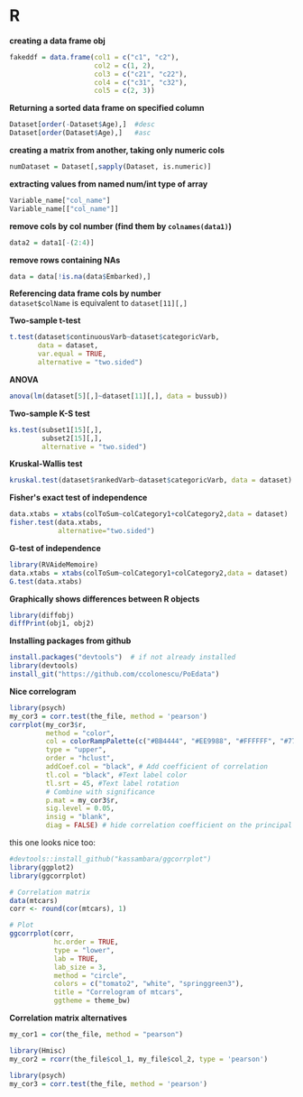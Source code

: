 # R

**creating a data frame obj**
```r
fakeddf = data.frame(col1 = c("c1", "c2"),
                     col2 = c(1, 2),
                     col3 = c("c21", "c22"),
                     col4 = c("c31", "c32"),
                     col5 = c(2, 3))
```
**Returning a sorted data frame on specified column**
```r
Dataset[order(-Dataset$Age),]  #desc
Dataset[order(Dataset$Age),]   #asc
```
**creating a matrix from another, taking only numeric cols**
```r
numDataset = Dataset[,sapply(Dataset, is.numeric)]
```
**extracting values from named num/int type of array**
```r
Variable_name["col_name"]
Variable_name[["col_name"]]
```
**remove cols by col number (find them by `colnames(data1)`)**
```r
data2 = data1[-(2:4)]
```
**remove rows containing NAs**
```r
data = data[!is.na(data$Embarked),]
```
**Referencing data frame cols by number**  
`dataset$colName` is equivalent to `dataset[11][,]`

**Two-sample t-test**
```r
t.test(dataset$continuousVarb~dataset$categoricVarb, 
       data = dataset, 
       var.equal = TRUE, 
       alternative = "two.sided")
```
**ANOVA**
```r
anova(lm(dataset[5][,]~dataset[11][,], data = bussub))
```
**Two-sample K-S test**
```r
ks.test(subset1[15][,],
        subset2[15][,],
        alternative = "two.sided")
```
**Kruskal-Wallis test**
```r
kruskal.test(dataset$rankedVarb~dataset$categoricVarb, data = dataset)
```
**Fisher's exact test of independence**
```r
data.xtabs = xtabs(colToSum~colCategory1+colCategory2,data = dataset)
fisher.test(data.xtabs,
            alternative="two.sided")
```
**G-test of independence**
```r
library(RVAideMemoire)
data.xtabs = xtabs(colToSum~colCategory1+colCategory2,data = dataset)
G.test(data.xtabs)
```
**Graphically shows differences between R objects**
```r
library(diffobj)
diffPrint(obj1, obj2)
```
**Installing packages from github**
```r
install.packages("devtools")  # if not already installed
library(devtools)
install_git("https://github.com/ccolonescu/PoEdata")
```
**Nice correlogram**
```r
library(psych)
my_cor3 = corr.test(the_file, method = 'pearson')
corrplot(my_cor3$r, 
         method = "color", 
         col = colorRampPalette(c("#BB4444", "#EE9988", "#FFFFFF", "#77AADD", "#4477AA"))(200), 
         type = "upper", 
         order = "hclust", 
         addCoef.col = "black", # Add coefficient of correlation
         tl.col = "black", #Text label color
         tl.srt = 45, #Text label rotation
         # Combine with significance
         p.mat = my_cor3$r, 
         sig.level = 0.05, 
         insig = "blank", 
         diag = FALSE) # hide correlation coefficient on the principal diagonal
```
this one looks nice too:
```r
#devtools::install_github("kassambara/ggcorrplot")
library(ggplot2)
library(ggcorrplot)

# Correlation matrix
data(mtcars)
corr <- round(cor(mtcars), 1)

# Plot
ggcorrplot(corr,
           hc.order = TRUE, 
           type = "lower", 
           lab = TRUE, 
           lab_size = 3, 
           method = "circle", 
           colors = c("tomato2", "white", "springgreen3"), 
           title = "Correlogram of mtcars", 
           ggtheme = theme_bw)
```
**Correlation matrix alternatives**
```r
my_cor1 = cor(the_file, method = "pearson")

library(Hmisc)
my_cor2 = rcorr(the_file$col_1, my_file$col_2, type = 'pearson')

library(psych)
my_cor3 = corr.test(the_file, method = 'pearson')
```
